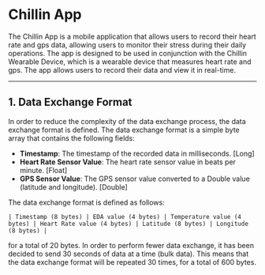 # Chillin App
The Chillin App is a mobile application that allows users to record their heart rate and gps data, allowing users to monitor their stress during their daily operations. The app is designed to be used in conjunction with the Chillin Wearable Device, which is a wearable device that measures heart rate and gps. The app allows users to record their data and view it in real-time.
<hr>

## 1. Data Exchange Format
In order to reduce the complexity of the data exchange process, the data exchange format is defined. The data exchange format is a simple byte array that contains the following fields:
- **Timestamp**: The timestamp of the recorded data in milliseconds. [Long]
- **Heart Rate Sensor Value**: The heart rate sensor value in beats per minute. [Float]
- **GPS Sensor Value**: The GPS sensor value converted to a Double value (latitude and longitude). [Double]

The data exchange format is defined as follows:
```
| Timestamp (8 bytes) | EDA value (4 bytes) | Temperature value (4 bytes) | Heart Rate value (4 bytes) | Latitude (8 bytes) | Longitude (8 bytes) |
```
for a total of 20 bytes.
In order to perform fewer data exchange, it has been decided to send 30 seconds of data at a time (bulk data). This means that the data exchange format will be repeated 30 times, for a total of 600 bytes.
